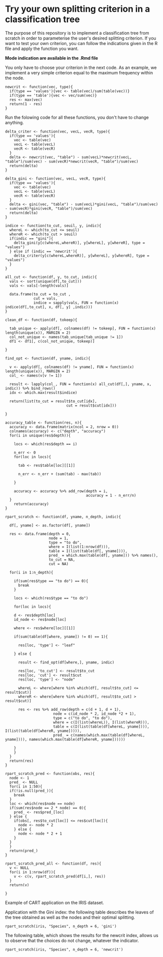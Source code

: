 # Try your own splitting criterion in a classification tree

The purpose of this repository is to implement a classification tree from scratch in order to parameterise the user's desired splitting criterion. If you want to test your own criterion, you can follow the indications given in the R file and apply the function you want. 

**Mode indication are available in the .Rmd file**

You only have to choose your criterion in the next code. As an example, we implement a very simple criterion equal to the maximum frequency within the node.

```{r}
newcrit <- function(vec, type){
  if(type == 'values'){vec <- table(vec)/sum(table(vec))}
  if(type == 'table'){vec <- vec/sum(vec)}
  res <- max(vec)
  return(1 - res)
}
```

Run the folowing code for all these functions, you don't have to change anything. 

```{r}
delta_criter <- function(vec, vecL, vecR, type){
  if(type == 'values'){
    vec <- table(vec)
    vecL <- table(vecL)
    vecR <- table(vecR)
  }
  delta <- newcrit(vec, "table") - sum(vecL)*newcrit(vecL, "table")/sum(vec) - sum(vecR)*newcrit(vecR, "table")/sum(vec)
  return(delta)
}

delta_gini <- function(vec, vecL, vecR, type){
  if(type == 'values'){
    vec <- table(vec)
    vecL <- table(vecL)
    vecR <- table(vecR)
  }
  delta <- gini(vec, "table") - sum(vecL)*gini(vecL, "table")/sum(vec) - sum(vecR)*gini(vecR, "table")/sum(vec)
  return(delta)
}

indice <- function(to_cut, seuil, y, indic){
  whereL <- which(to_cut <= seuil)
  whereR <- which(to_cut > seuil)
  if(indic == "gini"){
    delta_gini(y[c(whereL,whereR)], y[whereL], y[whereR], type = "values")
  } else if (indic == 'newcrit'){
    delta_criter(y[c(whereL,whereR)], y[whereL], y[whereR], type = "values")
  }
}

all_cut <- function(df, y, to_cut, indic){
  vals <- sort(unique(df[,to_cut]))
  vals <- vals[-length(vals)]
  
  data.frame(to_cut = to_cut ,
             cut = vals,
             indice = sapply(vals, FUN = function(x) indice(df[,to_cut], x, df[, y] ,indic)))
}

clean_df <- function(df, tokeep){
  
  tab_unique <- apply(df[, colnames(df) != tokeep], FUN = function(x) length(unique(x)), MARGIN = 2) 
  col_not_unique <- names(tab_unique[tab_unique != 1])
  df1 <- df1[, c(col_not_unique, tokeep)]
  
}

find_opt <- function(df, yname, indic){
  
  v <- apply(df[, colnames(df) != yname], FUN = function(x) length(unique(x)), MARGIN = 2) 
  col_ <- names(v[v != 1])
  
  result <- lapply(col_, FUN = function(x) all_cut(df[,], yname, x, indic)) %>% bind_rows()
  idx <- which.max(result$indice)
  
  return(list(to_cut = result$to_cut[idx],
                            cut = result$cut[idx]))
  
}

accuracy_table <- function(res, n){
  accuracy <- data.frame(matrix(ncol = 2, nrow = 0))
  colnames(accuracy) <- c("depth", "accuracy")
  for(i in unique(res$depth)){
    
    locs <- which(res$depth == i)
    
    n_err <- 0
    for(loc in locs){
      
      tab <- res$table[loc][[1]]
      
      n_err <- n_err + (sum(tab) - max(tab))
      
    }
    
    accuracy <- accuracy %>% add_row(depth = i,
                                     accuracy = 1 - n_err/n)
  }
    return(accuracy)
}

rpart_scratch <- function(df, yname, n_depth, indic){

  df[, yname] <- as.factor(df[, yname])
  
  res <- data.frame(depth = 0,
                    node = 1,
                    type = "to do",
                    where = I(list(1:nrow(df))),
                    table = I(list(table(df[, yname]))),
                    pred_ = which.max(table(df[, yname])) %>% names(),
                    to_cut = NA,
                    cut = NA)
  
  for(i in 1:n_depth){
    
    if(sum(res$type == "to do") == 0){
      break
    }
    
    locs <- which(res$type == "to do")
    
    for(loc in locs){
    
    d <- res$depth[loc] 
    id_node <- res$node[loc] 
    
    where <- res$where[loc][[1]]
    
    if(sum(table(df[where, yname]) != 0) == 1){
      
      res[loc, 'type'] <- "leaf"
      
    } else {
    
      result <- find_opt(df[where,], yname, indic)
      
      res[loc, 'to_cut'] <- result$to_cut
      res[loc, 'cut'] <- result$cut
      res[loc, 'type'] <- "node"
      
      whereL <- where[where %in% which(df[, result$to_cut] <= result$cut)]
      whereR <- where[where %in% which(df[, result$to_cut] > result$cut)]
      
      res <- res %>% add_row(depth = c(d + 1, d + 1),
                      node = c(id_node * 2, id_node *2 + 1),
                      type = c("to do", "to do"),
                      where = c(I(list(whereL)), I(list(whereR))),
                      table = c(I(list(table(df[whereL, yname]))), I(list(table(df[whereR, yname])))),
                      pred_ = c(names(which.max(table(df[whereL, yname]))), names(which.max(table(df[whereR, yname])))))
    
    }
    }
  }
  return(res)
}

rpart_scratch_pred <- function(obs, res){
  node <- 1
  pred_ <- NULL
  for(i in 1:50){
  if(!is.null(pred_)){
    break
  }
  loc <- which(res$node == node)
  if(sum(res$node == 2 * node) == 0){
    pred_ <- res$pred_[loc]
  } else {
    if(obs[, res$to_cut[loc]] <= res$cut[loc]){
      node <- node * 2
    } else {
      node <- node * 2 + 1
    }
  }
  }
  return(pred_)
}

rpart_scratch_pred_all <- function(df, res){
  v <- NULL
  for(i in 1:nrow(df)){
    v <- c(v, rpart_scratch_pred(df[i,], res))
  } 
  return(v)
  
}
```

Example of CART application on the IRIS dataset. 

Application with the Gini index: the following table describes the leaves of the tree obtained as well as the nodes and their optimal splitting. 

```{r}
rpart_scratch(iris, "Species", n_depth = 6, 'gini')
```

The following table, which shows the results for the newcrit index, allows us to observe that the choices do not change, whatever the indicator.

```{r}
rpart_scratch(iris, "Species", n_depth = 6, 'newcrit')
```

